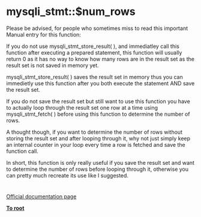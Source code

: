 # mysqli_stmt::$num_rows





Please be advised, for people who sometimes miss to read this important Manual entry for this function:



If you do not use mysqli_stmt_store_result( ), and immediatley call this function after executing a prepared statement, this function will usually return 0 as it has no way to know how many rows are in the result set as the result set is not saved in memory yet.



mysqli_stmt_store_result( ) saves the result set in memory thus you can immedietly use this function after you both execute the statement AND save the result set.



If you do not save the result set but still want to use this function you have to actually loop through the result set one row at a time using mysqli_stmt_fetch( ) before using this function to determine the number of rows.



A thought though, if you want to determine the number of rows without storing the result set and after looping through it, why not just simply keep an internal counter in your loop every time a row is fetched and save the function call.



In short, this function is only really useful if you save the result set and want to determine the number of rows before looping through it, otherwise you can pretty much recreate its use like I suggested.

  

#

[Official documentation page](https://www.php.net/manual/en/mysqli-stmt.num-rows.php)

**[To root](/README.md)**